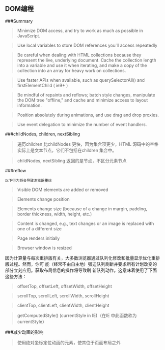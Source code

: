 ## DOM编程

###Summary

>Minimize DOM access, and try to work as much as possible in JavaScript.

>Use local variables to store DOM references you'll access repeatedly

>Be careful when dealing with HTML collections because they represent the live, underlying document. Cache
 the collection length into a variable and use it when iterating, and make a copy of the collection into an array for
 heavy work on collections.
 
>Use faster APIs when available, such as querySelectorAll() and firstElementChild ( ie9+ )
 
>Be mindful of repaints and reflows; batch style changes, manipulate the DOM tree "offline," and cache and
 minimize access to layout information.
 
>Position absolutely during animations, and use drag and drop proxies.
 
>Use event delegation to minimize the number of event handlers.



###childNodes, children, nextSibling
>遍历children 比childNodes 更快，因为集合项更少。HTML 源码中的空格实际上是文本节点，它们不包括在children 集合中。

>childNodes, nextSibling 返回的是节点，不区分元素节点

###reflow 

<p> <small> 以下行为将会导致浏览器重绘 </small> </p>

>Visible DOM elements are added or removed

>Elements change position

>Elements change size (because of a change in margin, padding, border thickness, width, height, etc.)

>Content is changed, e.g., text changes or an image is replaced with one of a different size

>Page renders initially

>Browser window is resized

<p>因为计算量与每次重排版有关，大多数浏览器通过队列化修改和批量显示优化重排版过程。然而，你可
能（经常不由自主地）强迫队列刷新并要求所有计划改变的部分立刻应用。获取布局信息的操作将导致刷
新队列动作，这意味着使用了下面这些方法：</p>

>offsetTop, offsetLeft, offsetWidth, offsetHeight

>scrollTop, scrollLeft, scrollWidth, scrollHeight

>clientTop, clientLeft, clientWidth, clientHeight

>getComputedStyle() (currentStyle in IE)（在IE 中此函数称为currentStyle）

###减少动画的影响
>使用绝对坐标定位动画的元素，使其位于页面布局之外


